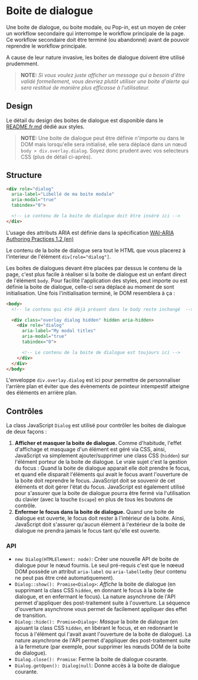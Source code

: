 # Boite de dialogue

Une boite de dialogue, ou boite modale, ou Pop-in, est un moyen de créer un workflow secondaire qui interrompe le workflow principale de la page. Ce workflow secondaire doit être terminé (ou abandonné) avant de pouvoir reprendre le workflow principale.

A cause de leur nature invasive, les boites de dialogue doivent être utilisé prudemment.

> **NOTE:** _Si vous voulez juste afficher un message qui a besoin d'être
> validé formellement, vous devriez plutôt utiliser une boite d'alerte qui sera
> restitué de manière plus efficasse à l'utilisateur._

## Design

Le détail du design des boites de dialogue est disponible dans le [README.fr.md](../../styles/dialog/README.fr.md) dédié aux styles.

> **NOTE:** Une boite de dialogue peut être définie n'importe ou dans le DOM
> mais lorsqu'elle sera initialisé, elle sera déplacé dans un nœud
> `body > div.overlay.dialog`. Soyez donc prudent avec vos selecteurs CSS
> (plus de détail ci-après).

## Structure

```html
<div role="dialog"
  aria-label="Libellé de ma boite modale"
  aria-modal="true"
  tabindex="0">

  <!-- Le contenu de la boite de dialogue doit être inséré ici -->
</div>
```

L'usage des attributs ARIA est définie dans la spécification [WAI-ARIA Authoring Practices 1.2 (en)](https://w3c.github.io/aria-practices/#dialog_modal)

Le contenu de la boite de dialogue sera tout le HTML que vous placerez à l'interieur de l'élément `div[role="dialog"]`.

Les boites de dialogues devant être placées par dessus le contenu de la page, c'est plus facile à réaliser si la boite de dialogue est un enfant direct de l'élément `body`. Pour facilité l'application des styles, peut importe ou est définie la boite de dialogue, celle-ci sera déplacé au moment de sont initialisation. Une fois l'initialisation terminé, le DOM resemblera à ça :

```html
<body>
  <!-- le contenu qui été déjà présent dans le body reste inchangé  -->

  <div class="overlay dialog hidden" hidden aria-hidden>
    <div role="dialog"
      aria-label="My modal titles"
      aria-modal="true"
      tabindex="0">

      <!-- Le contenu de la boite de dialogue est toujours ici -->
    </div>
  </div>
</body>
```

L'enveloppe `div.overlay.dialog` est ici pour permettre de personnaliser l'arrière plan et éviter que des évènements de pointeur intempestif atteigne des éléments en arrière plan.

## Contrôles

La class JavaScript `Dialog` est utilisé pour contrôler les boites de dialogue de deux façons :

 1. **Afficher et masquer la boite de dialogue.**
    Comme d'habitude, l'effet d'affichage et masquage d'un élément est géré via CSS, ainsi, JavaScript va simplement ajouter/supprimer une class CSS (`hidden`) sur l'élément porteur de la boite de dialogue. Le vraie sujet c'est la gestion du focus : Quand la boite de dialogue apparait elle doit prendre le focus, et quand elle disparait l'éléments qui avait le focus avant l'ouverture de la boite doit reprendre le focus. JavaScript doit se souvenir de cet éléments et doit gérer l'état du focus. JavaScript est également utilisé pour s'assurer que la boite de dialogue pourra être fermé via l'utilisation du clavier (avec la touche `Escape`) en plus de tous les boutons de contrôle.
 2. **Enfermer le focus dans la boite de dialogue.**
    Quand une boite de dialogue est ouverte, le focus doit rester à l'intérieur de la boite. Ainsi, JavaScript doit s'assurer qu'aucun élément à l'extérieur de la boite de dialogue ne prendra jamais le focus tant qu'elle est ouverte.

### API

 - `new Dialog(HTMLElement: node)`: Créer une nouvelle API de boite de dialogue pour le nœud fournis. Le seul pré-requis c'est que le nœeud DOM possède un attribut `aria-label` ou `aria-labelledby` (leur contenu ne peut pas être créé automatiquement).
 - `Dialog::show(): Promise<Dialog>`: _Affiche_ la boite de dialogue (en supprimant la class CSS `hidden`, en donnant le focus à la boite de dialogue, et en enfermant le focus). La nature asynchrone de l'API permet d'appliquer des post-traitement suite à l'ouverture. La séquence d'ouverture asynchrone vous permet de facilement appliquer des effet de transition.
 - `Dialog::hide(): Promise<Dialog>`: _Masque_ la boite de dialogue (en ajouant la class CSS `hidden`, en libérant le focus, et en redonnant le focus à l'élément qui l'avait avant l'ouverture de la boite de dialogue). La nature asynchrone de l'API permet d'appliquer des post-traitement suite à la fermeture (par exemple, pour supprimer les nœuds DOM de la boite de dialogue).
 - `Dialog.close(): Promise`: Ferme la boite de dialogue courante.
 - `Dialog.getOpen(): Dialog|null`: Donne accès à la boite de dialogue courante.
